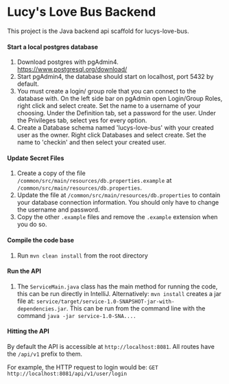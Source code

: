 # Lucy's Love Bus Backend

This project is the Java backend api scaffold for lucys-love-bus.
 
#### Start a local postgres database
1. Download postgres with pgAdmin4. https://www.postgresql.org/download/
2. Start pgAdmin4, the database should start on localhost, port 5432 by default.
3. You must create a login/ group role that you can connect to the database with.
On the left side bar on pgAdmin open Login/Group Roles, right click and select create.
Set the name to a username of your choosing.
Under the Definition tab, set a password for the user.
Under the Privileges tab, select yes for every option.
4. Create a Database schema named 'lucys-love-bus' with your created user as the owner.
Right click Databases and select create.
Set the name to 'checkin' and then select your created user.

#### Update Secret Files
1. Create a copy of the file `/common/src/main/resources/db.properties.example` at `/common/src/main/resources/db.properties`.
2. Update the file at `/common/src/main/resources/db.properties` to contain your database connection information.
You should only have to change the username and password.
3. Copy the other `.example` files and remove the `.example` extension when you do so.

#### Compile the code base
1. Run `mvn clean install` from the root directory

#### Run the API
1. The `ServiceMain.java` class has the main method for running the code, this can be run directly in IntelliJ.
Alternatively: `mvn install` creates a jar file at:
`service/target/service-1.0-SNAPSHOT-jar-with-dependencies.jar`.
This can be run from the command line with the command `java -jar service-1.0-SNA....`

#### Hitting the API
By default the API is accessible at `http://localhost:8081`. All routes
have the `/api/v1` prefix to them.

For example, the HTTP request to login would be:
`GET http://localhost:8081/api/v1/user/login`
